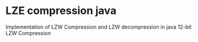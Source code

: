 # LZE compression java
Implementation of LZW Compression and LZW decompression in java 
12-bit LZW Compression
